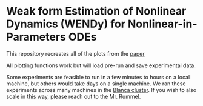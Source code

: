 # Weak form Estimation of Nonlinear Dynamics (WENDy) for Nonlinear-in-Parameters ODEs 
This repository recreates all of the plots from the [paper](https://arxiv.org/abs/2502.08881#:~:text=The%20Weak%2Dform%20Estimation%20of,gradient%20and%20its%20Hessian%20matrix.) 

All plotting functions work but will load pre-run and save experimental data. 

Some experiments are feasible to run in a few minutes to hours on a local machine, but others would take days on a single machine. We ran these experiments across many machines in the [Blanca cluster](https://curc.readthedocs.io/en/latest/clusters/blanca/blanca.html). If you wish to also scale in this way, please reach out to the Mr. Rummel.
